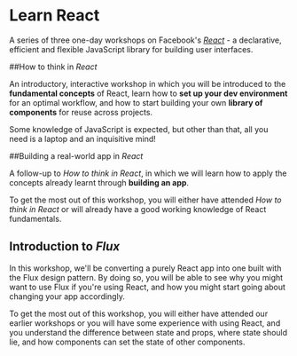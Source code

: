 # Learn React

A series of three one-day workshops on Facebook's [*React*](https://facebook.github.io/react/) - a declarative, efficient and flexible JavaScript library for building user interfaces.

##How to think in *React*

An introductory, interactive workshop in which you will be introduced to the **fundamental concepts** of React, learn how to **set up your dev environment** for an optimal workflow, and how to start building your own **library of components** for reuse across projects.

Some knowledge of JavaScript is expected, but other than that, all you need is a laptop and an inquisitive mind!  

##Building a real-world app in *React*

A follow-up to *How to think in React*, in which we will learn how to apply the concepts already learnt through **building an app**.

To get the most out of this workshop, you will either have attended *How to think in React* or will already have a good working knowledge of React fundamentals.

## Introduction to *Flux*

In this workshop, we'll be converting a purely React app into one built with the Flux design pattern. By doing so, you will be able to see why you might want to use Flux if you're using React, and how you might start going about changing your app accordingly. 

To get the most out of this workshop, you will either have attended our earlier workshops or you will have some experience with using React, and you understand the difference between state and props, where state should lie, and how components can set the state of other components.






